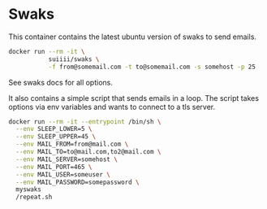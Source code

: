 # Swaks

This container contains the latest ubuntu version of swaks to send emails.

```bash
docker run --rm -it \
           suiiii/swaks \
           -f from@somemail.com -t to@somemail.com -s somehost -p 25
```

See swaks docs for all options.

It also contains a simple script that sends emails in a loop. The script takes
options via env variables and wants to connect to a tls server.

```bash
docker run --rm -it --entrypoint /bin/sh \
  --env SLEEP_LOWER=5 \
  --env SLEEP_UPPER=45 \
  --env MAIL_FROM=from@mail.com \
  --env MAIL_TO=to@mail.com,to2@mail.com \
  --env MAIL_SERVER=somehost \
  --env MAIL_PORT=465 \
  --env MAIL_USER=someuser \
  --env MAIL_PASSWORD=somepassword \
  myswaks
  /repeat.sh
```
